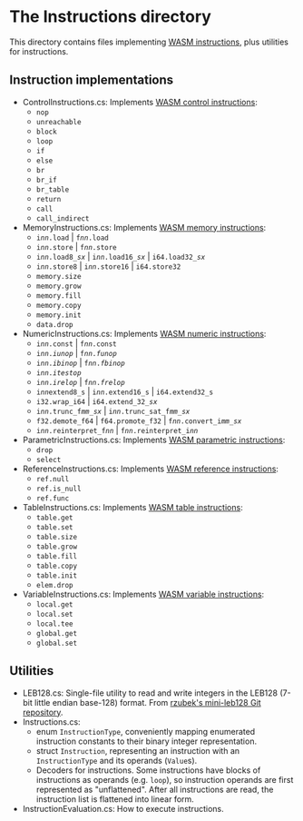 # The Instructions directory

This directory contains files implementing [WASM instructions](https://webassembly.github.io/spec/core/syntax/instructions.html), plus utilities for instructions.

## Instruction implementations

* ControlInstructions.cs: Implements [WASM control instructions](https://webassembly.github.io/spec/core/syntax/instructions.html#control-instructions):
  * `nop`
  * `unreachable`
  * `block`
  * `loop`
  * `if`
  * `else`
  * `br`
  * `br_if`
  * `br_table`
  * `return`
  * `call`
  * `call_indirect`
* MemoryInstructions.cs: Implements [WASM memory instructions](https://webassembly.github.io/spec/core/syntax/instructions.html#memory-instructions):
  * `i`*`nn`*`.load` | `f`*`nn`*`.load`
  * `i`*`nn`*`.store` | `f`*`nn`*`.store`
  * `i`*`nn`*`.load8_`*`sx`* | `i`*`nn`*`.load16_`*`sx`* | `i64.load32_`*`sx`*
  * `i`*`nn`*`.store8` | `i`*`nn`*`.store16` | `i64.store32`
  * `memory.size`
  * `memory.grow`
  * `memory.fill`
  * `memory.copy`
  * `memory.init`
  * `data.drop`
* NumericInstructions.cs: Implements [WASM numeric instructions](https://webassembly.github.io/spec/core/syntax/instructions.html#numeric-instructions):
  * `i`*`nn`*`.const` | `f`*`nn`*`.const`
  * `i`*`nn`*`.`*`iunop`* | `f`*`nn`*`.`*`funop`*
  * `i`*`nn`*`.`*`ibinop`* | `f`*`nn`*`.`*`fbinop`*
  * `i`*`nn`*`.`*`itestop`*
  * `i`*`nn`*`.`*`irelop`* | `f`*`nn`*`.`*`frelop`*
  * `i`*`nn`*`extend8_s` | `i`*`nn`*`.extend16_s` | `i64.extend32_s`
  * `i32.wrap_i64` | `i64.extend_32_`*`sx`*
  * `i`*`nn`*`.trunc_f`*`mm`*`_`*`sx`* | `i`*`nn`*`.trunc_sat_f`*`mm`*`_`*`sx`*
  * `f32.demote_f64` | `f64.promote_f32` | `f`*`nn`*`.convert_i`*`mm`*`_`*`sx`*
  * `i`*`nn`*`.reinterpret_f`*`nn`* | `f`*`nn`*`.reinterpret_i`*`nn`*
* ParametricInstructions.cs: Implements [WASM parametric instructions](https://webassembly.github.io/spec/core/syntax/instructions.html#parametric-instructions):
  * `drop`
  * `select`
* ReferenceInstructions.cs: Implements [WASM reference instructions](https://webassembly.github.io/spec/core/syntax/instructions.html#reference-instructions):
  * `ref.null`
  * `ref.is_null`
  * `ref.func`
* TableInstructions.cs: Implements [WASM table instructions](https://webassembly.github.io/spec/core/syntax/instructions.html#table-instructions):
  * `table.get`
  * `table.set`
  * `table.size`
  * `table.grow`
  * `table.fill`
  * `table.copy`
  * `table.init`
  * `elem.drop`
* VariableInstructions.cs: Implements [WASM variable instructions](https://webassembly.github.io/spec/core/syntax/instructions.html#variable-instructions):
  * `local.get`
  * `local.set`
  * `local.tee`
  * `global.get`
  * `global.set`

## Utilities

* LEB128.cs: Single-file utility to read and write integers in the LEB128 (7-bit little endian base-128) format. From [rzubek's mini-leb128 Git repository](https://github.com/rzubek/mini-leb128/blob/master/LEB128.cs).
* Instructions.cs:
  * enum `InstructionType`, conveniently mapping enumerated instruction constants to their binary integer representation.
  * struct `Instruction`, representing an instruction with an `InstructionType` and its operands (`Value`s).
  * Decoders for instructions. Some instructions have blocks of instructions as operands (e.g. `loop`), so instruction operands are first represented as "unflattened". After all instructions are read, the instruction list is flattened into linear form.
* InstructionEvaluation.cs: How to execute instructions.
